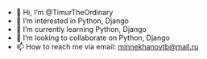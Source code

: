 - 👋 Hi, I’m @TimurTheOrdinary
- 👀 I’m interested in Python, Django
- 🌱 I’m currently learning Python, Django
- 💞️ I’m looking to collaborate on Python, Django
- 📫 How to reach me via email: minnekhanovtb@mail.ru
